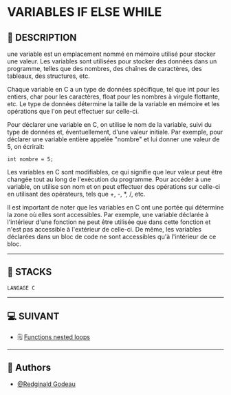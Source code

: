 # VARIABLES IF ELSE WHILE


## 📑 DESCRIPTION

une variable est un emplacement nommé en mémoire utilisé pour stocker une valeur. Les variables sont utilisées pour stocker des données dans un programme, telles que des nombres, des chaînes de caractères, des tableaux, des structures, etc.

Chaque variable en C a un type de données spécifique, tel que int pour les entiers, char pour les caractères, float pour les nombres à virgule flottante, etc. Le type de données détermine la taille de la variable en mémoire et les opérations que l'on peut effectuer sur celle-ci.

Pour déclarer une variable en C, on utilise le nom de la variable, suivi du type de données et, éventuellement, d'une valeur initiale. Par exemple, pour déclarer une variable entière appelée "nombre" et lui donner une valeur de 5, on écrirait:

    int nombre = 5;

Les variables en C sont modifiables, ce qui signifie que leur valeur peut être changée tout au long de l'exécution du programme. Pour accéder à une variable, on utilise son nom et on peut effectuer des opérations sur celle-ci en utilisant des opérateurs, tels que +, -, *, /, etc.

Il est important de noter que les variables en C ont une portée qui détermine la zone où elles sont accessibles. Par exemple, une variable déclarée à l'intérieur d'une fonction ne peut être utilisée que dans cette fonction et n'est pas accessible à l'extérieur de celle-ci. De même, les variables déclarées dans un bloc de code ne sont accessibles qu'à l'intérieur de ce bloc.

----------------------
## 🔧 STACKS

    LANGAGE C

----------------------
## 💻 SUIVANT

   - 🗒 [Functions nested loops](https://github.com/RedginaldGodeau/holbertonschool-low_level_programming/tree/main/functions_nested_loops)
----------------------
## 👦 Authors

- [@Redginald Godeau](https://github.com/RedginaldGodeau)
